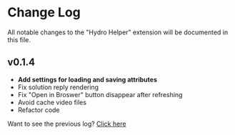 # Change Log

All notable changes to the "Hydro Helper" extension will be documented in this file.

## v0.1.4

- **Add settings for loading and saving attributes**
- Fix solution reply rendering
- Fix "Open in Broswer" button disappear after refreshing
- Avoid cache video files
- Refactor code

Want to see the previous log? [Click here](https://github.com/langningchen/hydro-helper/commits/main/CHANGELOG.md)
